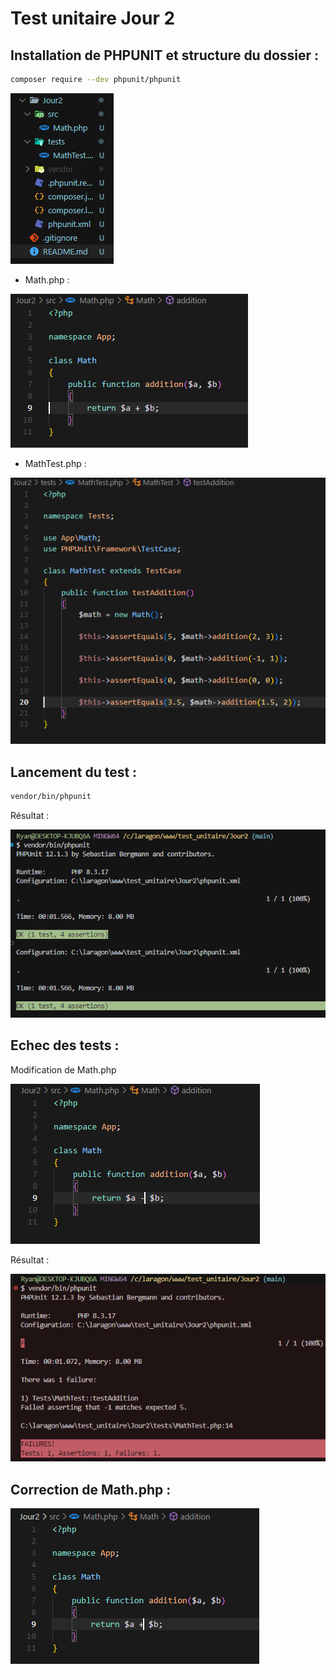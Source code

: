 # **Test unitaire Jour 2** 

## Installation de PHPUNIT et structure du dossier :

```bash
composer require --dev phpunit/phpunit
```

![Image n°1](image/1.png)

- Math.php :

![Image n°2](image/2.png)

- MathTest.php :

![Image n°3](image/3.png)

## Lancement du test :

```bash
vendor/bin/phpunit
```

Résultat :

![Image n°4](image/4.png)

## Echec des tests :

Modification de Math.php

![Image n°5](image/5.png)


Résultat :

![Image n°6](image/6.png)


## Correction de Math.php :

![Image n°7](image/7.png)






